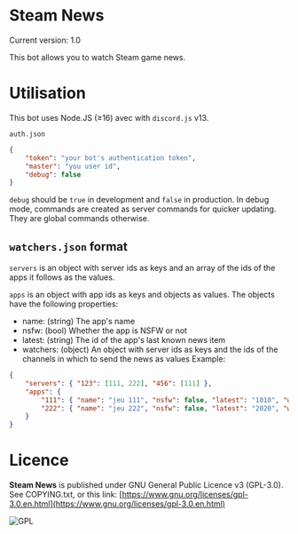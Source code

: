 
# Steam News

Current version: 1.0

This bot allows you to watch Steam game news.

# Utilisation
This bot uses Node.JS (≥16) avec with `discord.js` v13.

`auth.json`
```JSON
{
	"token": "your bot's authentication token",
 	"master": "you user id",
	"debug": false
}
```
`debug` should be `true` in development and `false` in production. In debug mode, commands are created as server commands for quicker updating. They are global commands otherwise.

## `watchers.json` format

`servers` is an object with server ids as keys and an array of the ids of the apps it follows as the values.

`apps` is an object with app ids as keys and objects as values. The objects have the following properties:
- name: (string) The app's name
- nsfw: (bool) Whether the app is NSFW or not
- latest: (string) The id of the app's last known news item
- watchers: (object) An object with server ids as keys and the ids of the channels in which to send the news as values
Example:
```JSON
{
	"servers": { "123": [111, 222], "456": [111] },
	"apps": {
		"111": { "name": "jeu 111", "nsfw": false, "latest": "1010", "watchers": { "123": "125", "456": "458" } },
		"222": { "name": "jeu 222", "nsfw": false, "latest": "2020", "watchers": { "123": "125" } },
	}
}
```

# Licence
**Steam News** is published under GNU General Public Licence v3 (GPL-3.0). See COPYING.txt, or this link: [https://www.gnu.org/licenses/gpl-3.0.en.html](https://www.gnu.org/licenses/gpl-3.0.en.html)

![GPL](https://upload.wikimedia.org/wikipedia/commons/thumb/9/93/GPLv3_Logo.svg/240px-GPLv3_Logo.svg.png)
